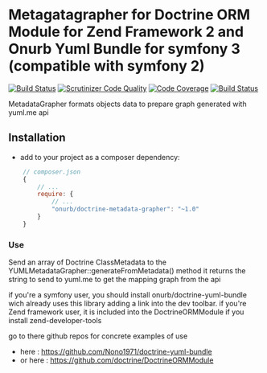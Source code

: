 # Metagatagrapher for Doctrine ORM Module for Zend Framework 2 and Onurb Yuml Bundle for symfony 3 (compatible with symfony 2)

[![Build Status](https://travis-ci.org/Nono1971/Doctrine-MetadataGrapher.svg?branch=master)](https://travis-ci.org/Nono1971/Doctrine-MetadataGrapher) [![Scrutinizer Code Quality](https://scrutinizer-ci.com/g/Nono1971/Doctrine-MetadataGrapher/badges/quality-score.png?b=master)](https://scrutinizer-ci.com/g/Nono1971/Doctrine-MetadataGrapher/?branch=master) [![Code Coverage](https://scrutinizer-ci.com/g/Nono1971/Doctrine-MetadataGrapher/badges/coverage.png?b=master)](https://scrutinizer-ci.com/g/Nono1971/Doctrine-MetadataGrapher/?branch=master) [![Build Status](https://scrutinizer-ci.com/g/Nono1971/Doctrine-MetadataGrapher/badges/build.png?b=master)](https://scrutinizer-ci.com/g/Nono1971/Doctrine-MetadataGrapher/build-status/master) 

MetadataGrapher formats objects data to prepare graph generated with yuml.me api

## Installation

- add to your project as a composer dependency:
```javascript
    // composer.json
    {
        // ...
        require: {
            // ...
            "onurb/doctrine-metadata-grapher": "~1.0"
        }
    }
```

### Use

Send an array of Doctrine ClassMetadata to the YUMLMetadataGrapher::generateFromMetadata() method
it returns the string to send to yuml.me to get the mapping graph from the api

if you're a symfony user, you should install onurb/doctrine-yuml-bundle wich already uses this library
adding a link into the dev toolbar.
if you're Zend framework user, it is included into the DoctrineORMModule if you install zend-developer-tools

go to there github repos for concrete examples of use
- here : https://github.com/Nono1971/doctrine-yuml-bundle
- or here : https://github.com/doctrine/DoctrineORMModule
